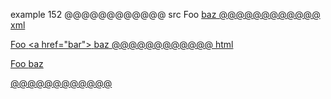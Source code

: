 example 152
@@@@@@@@@@@@ src
Foo
<a href="bar">
baz
@@@@@@@@@@@@ xml
<?xml version="1.0" encoding="UTF-8"?>
<!DOCTYPE document SYSTEM "CommonMark.dtd">
<document xmlns="http://commonmark.org/xml/1.0">
  <paragraph>
    <text>Foo</text>
    <softbreak />
    <html_inline>&lt;a href=&quot;bar&quot;&gt;</html_inline>
    <softbreak />
    <text>baz</text>
  </paragraph>
</document>
@@@@@@@@@@@@ html
<p>Foo
<a href="bar">
baz</p>
@@@@@@@@@@@@
